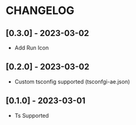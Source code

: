 # CHANGELOG

## [0.3.0] - 2023-03-02

- Add Run Icon

## [0.2.0] - 2023-03-02

- Custom tsconfig supported (tsconfgi-ae.json)

## [0.1.0] - 2023-03-01

- Ts Supported

